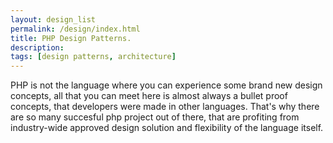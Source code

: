 ```yaml
---
layout: design_list 
permalink: /design/index.html
title: PHP Design Patterns.
description: 
tags: [design patterns, architecture] 
---
```


PHP is not the language where you can experience some brand new design concepts, all that you can meet
here is almost always a bullet proof concepts, that developers were made in other languages. 
That's why there are so many succesful php project out of there, that are profiting from industry-wide approved design
solution and flexibility of the language itself.



